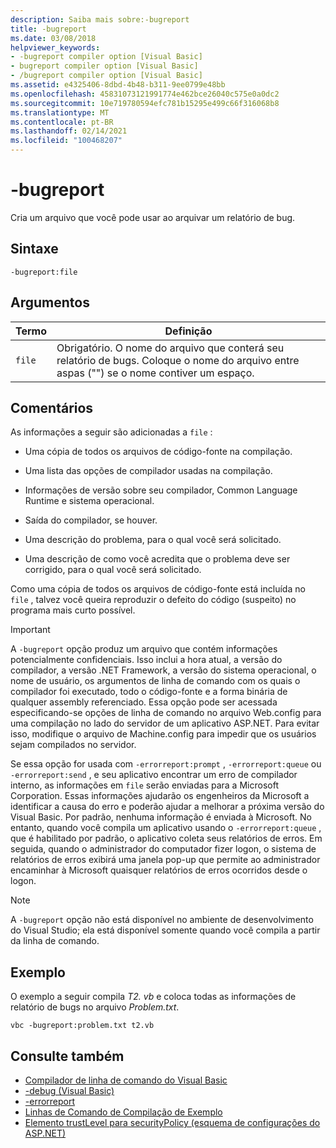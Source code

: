 ```yaml
---
description: Saiba mais sobre:-bugreport
title: -bugreport
ms.date: 03/08/2018
helpviewer_keywords:
- -bugreport compiler option [Visual Basic]
- bugreport compiler option [Visual Basic]
- /bugreport compiler option [Visual Basic]
ms.assetid: e4325406-8dbd-4b48-b311-9ee0799e48bb
ms.openlocfilehash: 45831073121991774e462bce26040c575e0a0dc2
ms.sourcegitcommit: 10e719780594efc781b15295e499c66f316068b8
ms.translationtype: MT
ms.contentlocale: pt-BR
ms.lasthandoff: 02/14/2021
ms.locfileid: "100468207"
---
```

# <a name="-bugreport"></a>-bugreport

Cria um arquivo que você pode usar ao arquivar um relatório de bug.

## <a name="syntax"></a>Sintaxe

```console
-bugreport:file
```

## <a name="arguments"></a>Argumentos

|Termo|Definição|
|---|---|
|`file`|Obrigatório. O nome do arquivo que conterá seu relatório de bugs. Coloque o nome do arquivo entre aspas ("") se o nome contiver um espaço.|

## <a name="remarks"></a>Comentários

As informações a seguir são adicionadas a `file` :

- Uma cópia de todos os arquivos de código-fonte na compilação.

- Uma lista das opções de compilador usadas na compilação.

- Informações de versão sobre seu compilador, Common Language Runtime e sistema operacional.

- Saída do compilador, se houver.

- Uma descrição do problema, para o qual você será solicitado.

- Uma descrição de como você acredita que o problema deve ser corrigido, para o qual você será solicitado.

Como uma cópia de todos os arquivos de código-fonte está incluída no `file` , talvez você queira reproduzir o defeito do código (suspeito) no programa mais curto possível.

> [!IMPORTANT]
> A `-bugreport` opção produz um arquivo que contém informações potencialmente confidenciais. Isso inclui a hora atual, a versão do compilador, a versão .NET Framework, a versão do sistema operacional, o nome de usuário, os argumentos de linha de comando com os quais o compilador foi executado, todo o código-fonte e a forma binária de qualquer assembly referenciado. Essa opção pode ser acessada especificando-se opções de linha de comando no arquivo Web.config para uma compilação no lado do servidor de um aplicativo ASP.NET. Para evitar isso, modifique o arquivo de Machine.config para impedir que os usuários sejam compilados no servidor.

Se essa opção for usada com `-errorreport:prompt` , `-errorreport:queue` ou `-errorreport:send` , e seu aplicativo encontrar um erro de compilador interno, as informações em `file` serão enviadas para a Microsoft Corporation. Essas informações ajudarão os engenheiros da Microsoft a identificar a causa do erro e poderão ajudar a melhorar a próxima versão do Visual Basic. Por padrão, nenhuma informação é enviada à Microsoft. No entanto, quando você compila um aplicativo usando o `-errorreport:queue` , que é habilitado por padrão, o aplicativo coleta seus relatórios de erros. Em seguida, quando o administrador do computador fizer logon, o sistema de relatórios de erros exibirá uma janela pop-up que permite ao administrador encaminhar à Microsoft quaisquer relatórios de erros ocorridos desde o logon.

> [!NOTE]
> A `-bugreport` opção não está disponível no ambiente de desenvolvimento do Visual Studio; ela está disponível somente quando você compila a partir da linha de comando.

## <a name="example"></a>Exemplo

O exemplo a seguir compila *T2. vb* e coloca todas as informações de relatório de bugs no arquivo *Problem.txt*.

```console
vbc -bugreport:problem.txt t2.vb
```

## <a name="see-also"></a>Consulte também

- [Compilador de linha de comando do Visual Basic](index.md)
- [-debug (Visual Basic)](debug.md)
- [-errorreport](errorreport.md)
- [Linhas de Comando de Compilação de Exemplo](sample-compilation-command-lines.md)
- [Elemento trustLevel para securityPolicy (esquema de configurações do ASP.NET)](/previous-versions/dotnet/netframework-4.0/as399f0x(v=vs.100))
